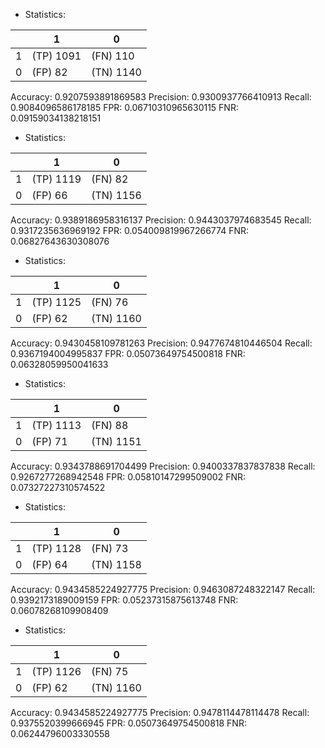 * Statistics: 

|          |    1     |    0     |
|----------|----------|----------|
|    1     |(TP) 1091 | (FN) 110 |
|    0     | (FP) 82  |(TN) 1140 |
Accuracy: 0.9207593891869583
Precision: 0.9300937766410913
Recall: 0.9084096586178185
FPR: 0.06710310965630115
FNR: 0.09159034138218151
* Statistics: 

|          |    1     |    0     |
|----------|----------|----------|
|    1     |(TP) 1119 | (FN) 82  |
|    0     | (FP) 66  |(TN) 1156 |
Accuracy: 0.9389186958316137
Precision: 0.9443037974683545
Recall: 0.9317235636969192
FPR: 0.054009819967266774
FNR: 0.06827643630308076
* Statistics: 

|          |    1     |    0     |
|----------|----------|----------|
|    1     |(TP) 1125 | (FN) 76  |
|    0     | (FP) 62  |(TN) 1160 |
Accuracy: 0.9430458109781263
Precision: 0.9477674810446504
Recall: 0.9367194004995837
FPR: 0.05073649754500818
FNR: 0.06328059950041633
* Statistics: 

|          |    1     |    0     |
|----------|----------|----------|
|    1     |(TP) 1113 | (FN) 88  |
|    0     | (FP) 71  |(TN) 1151 |
Accuracy: 0.9343788691704499
Precision: 0.9400337837837838
Recall: 0.9267277268942548
FPR: 0.05810147299509002
FNR: 0.07327227310574522
* Statistics: 

|          |    1     |    0     |
|----------|----------|----------|
|    1     |(TP) 1128 | (FN) 73  |
|    0     | (FP) 64  |(TN) 1158 |
Accuracy: 0.9434585224927775
Precision: 0.9463087248322147
Recall: 0.9392173189009159
FPR: 0.05237315875613748
FNR: 0.06078268109908409
* Statistics: 

|          |    1     |    0     |
|----------|----------|----------|
|    1     |(TP) 1126 | (FN) 75  |
|    0     | (FP) 62  |(TN) 1160 |
Accuracy: 0.9434585224927775
Precision: 0.9478114478114478
Recall: 0.9375520399666945
FPR: 0.05073649754500818
FNR: 0.06244796003330558
